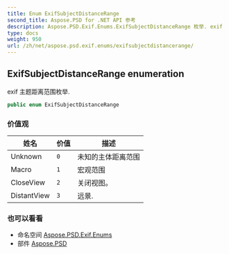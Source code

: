 ```yaml
---
title: Enum ExifSubjectDistanceRange
second_title: Aspose.PSD for .NET API 参考
description: Aspose.PSD.Exif.Enums.ExifSubjectDistanceRange 枚举. exif 主题距离范围枚举.
type: docs
weight: 950
url: /zh/net/aspose.psd.exif.enums/exifsubjectdistancerange/
---
```

## ExifSubjectDistanceRange enumeration

exif 主题距离范围枚举.

```csharp
public enum ExifSubjectDistanceRange
```

### 价值观

| 姓名 | 价值 | 描述 |
| --- | --- | --- |
| Unknown | `0` | 未知的主体距离范围 |
| Macro | `1` | 宏观范围 |
| CloseView | `2` | 关闭视图。 |
| DistantView | `3` | 远景. |

### 也可以看看

* 命名空间 [Aspose.PSD.Exif.Enums](../../aspose.psd.exif.enums/)
* 部件 [Aspose.PSD](../../)


